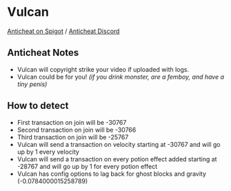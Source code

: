 # Vulcan
[Anticheat on Spigot](https://www.spigotmc.org/resources/vulcan-anti-cheat-advanced-cheat-detection-1-7-1-19-2.83626/)
/ [Anticheat Discord](https://discord.gg/SCNuwUG)
## Anticheat Notes
- Vulcan will copyright strike your video if uploaded with logs.
- Vulcan could be for you! *(if you drink monster, are a femboy, and have a tiny penis)*

## How to detect
- First transaction on join will be -30767
- Second transaction on join will be -30766
- Third transaction on join will be -25767
- Vulcan will send a transaction on velocity starting at -30767 and will go up by 1 every velocity
- Vulcan will send a transaction on every potion effect added starting at -28767 and will go up by 1 for every potion effect
- Vulcan has config options to lag back for ghost blocks and gravity (-0.0784000015258789)
